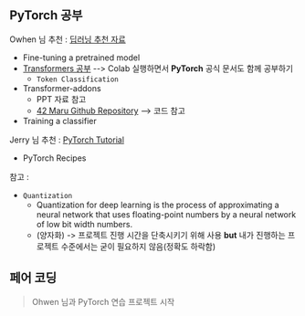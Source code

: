 ## PyTorch 공부

Owhen 님 추천 : [딥러닝 추천 자료](https://github.com/huggingface/transformers)

- Fine-tuning a pretrained model
- [Transformers 공부](https://github.com/huggingface/transformers/tree/master/examples/pytorch) --> Colab 실행하면서 **PyTorch** 공식 문서도 함께 공부하기
  - `Token Classification`
- Transformer-addons
  - PPT 자료 참고
  - [42 Maru Github Repository](https://github.com/42maru-ai/42maru-transformers-addons) --> 코드 참고
- Training a classifier



Jerry 님 추천 : [PyTorch Tutorial](https://pytorch.org/tutorials/)

- PyTorch Recipes



참고 :

- `Quantization`
  - Quantization for deep learning is the process of approximating a neural network that uses floating-point numbers by a neural network of low bit width numbers. 
  - (양자화) -> 프로젝트 진행 시간을 단축시키기 위해 사용 **but** 내가 진행하는 프로젝트 수준에서는 굳이 필요하지 않음(정확도 하락함)



## 페어 코딩

> Ohwen 님과 PyTorch 연습 프로젝트 시작

